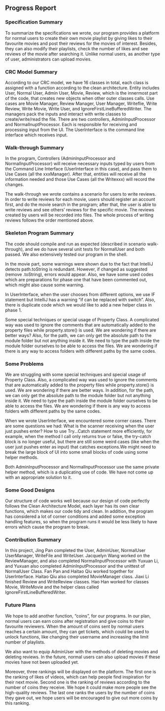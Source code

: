 ## Progress Report

### Specification Summary
To summarize the specifications we wrote, our program provides a platform for normal users to create their own movie playlist by giving likes to their favourite movies and post their reviews for the movies of interest. Besides, they can also modify their playlists, check the number of likes and see reviews of the movie after searching it. Unlike normal users, as another type of user, administrators can upload movies.

### CRC Model Summary
According to our CRC model, we have 16 classes in total, each class is assigned with a function according to the clean architecture. Entity includes User, Normal User, Admin User, Movie, Review, which is the innermost part of the code, that creates new objects when other outer classes calls. Use cases are Movie Manager, Review Manager, User Manager, Writeflie, Write Review, Write Movie, Write User, and IgnoreFirstLineBufferedWriter. The managers pack the inputs and interact with write classes to create/write/read the file. There are two controllers, AdminInputProcessor and NormalInuptProcessor. Each is responsible for receiving and processing input from the UI. The UserInterface is the command line interface which receives input.

### Walk-through Summary
In the program, Controllers (AdminInputProcessor and NormalInputProcessor) will receive necessary inputs typed by users from the Command Line Interface (UserInterface in this case), and pass them to Use Cases (all the xxxManager). After that, entities will receive all the information needed and those Use Cases (all the Writexxx) will record the changes.

The walk-through we wrote contains a scenario for users to write reviews. In order to write reviews for each movie, users should register an account first, and do the movie search in the program; after that, the user is able to write reviews and see others’ reviews for the specific movie. The reviews created by users will be recorded into files. The whole process of writing reviews follows the order mentioned above.

### Skeleton Program Summary
The code should compile and run as expected (described in scenario walk-through),
and we do have several unit tests for NormalUser and both passed. We also extensively tested our program in the shell.

In the movie part, some warnings were shown due to the fact that IntelliJ detects path.toString is redundant. However, if changed as suggested (remove .toString), errors would appear. Also, we have some used codes which are preparations for phase one that have been commented out, which might also cause some warning.

In UserInterface, when the user chooses from different options, we use IF statement but IntelliJ has a warning “if can be replaced with switch”. Also, there is duplicate code which we would like to add a new helper class in phase 1.

Some special techniques or special usage of Property Class. A complicated way was used to ignore the comments that are automatically added to the property files while property.store() is used. We are wondering if there are better ways? Also, for the path, we can only get the absolute path to the module folder but not anything inside it. We need to type the path inside the module folder ourselves to be able to access the files. We are wondering if there is any way to access folders with different paths by the same codes.

### Some Problems
We are struggling with some special techniques and special usage of Property Class. Also, a complicated way was used to ignore the comments that are automatically added to the property files while property.store() is used. We are wondering if there are better ways. In addition, for the path, we can only get the absolute path to the module folder but not anything inside it. We need to type the path inside the module folder ourselves to be able to access the files. We are wondering if there is any way to access folders with different paths by the same codes.

When we wrote UserInterface, we encountered some corner cases. There are some questions we had: What is the scanner receiving when the user just pushes enter? How to use Try...Catch statement more efficiently, for example, when the method I call only returns true or false, the try-catch block is no longer useful, but there are still some weird cases (like when the user just pushes enter as input) that catches exceptions.We might need to break the large block of UI into some small blocks of code using some helper methods.

Both AdminInputProcessor and NormalInputProcessor use the same private helper method, which is a duplicating use of code. We have not come up with an appropriate solution to it.

### Some Good Designs
Our structure of code works well because our design of code perfectly follows the Clean Architecture Model, each layer has its own clear functions, which makes our code tidy and clean.
In addition, the program has considered a lot of corner conditions and added some exception handling features, so when the program runs it would be less likely to have errors which cause the program to break.

### Contribution Summary
In this project, Jing Pan completed the User, AdminUser, NormalUser UserManager, WriteFile and WriteUser. Jacquelyn Wang worked on the ReviewManager, and also completed NormalInputProcessor with Yuxuan Li, and Yuxuan also completed AdminInputProcessor and the unittest of NormalUser Class. Fan Pan and Haitao Qiu worked together for UserInterface. Haitao Qiu also completed MovieManager class. Jiaxi Li finished Review and WriteReview classes. Hao Han worked for classes Movie, WriteMovie and the helper class called IgnoreFirstLineBufferedWriter.

### Future Plans
We hope to add another function, “coins”, for our programs. In our plan, normal users can earn coins after registration and give coins to their favourite reviewers. When the amount of coins sent by normal users reaches a certain amount, they can get tickets, which could be used to unlock functions, like changing their username and increasing the limit number of playlists.

We also want to equip AdminUser with the methods of deleting movies and deleting reviews. In the future, normal users can also upload movies if these movies have not been uploaded yet.

Moreover, three rankings will be displayed on the platform. The first one is the ranking of likes of videos, which can help people find inspiration for their next movie. Second one is the ranking of reviews according to the number of coins they receive. We hope it could make more people see the high-quality reviews. The last one ranks the users by the number of coins they gave out, we hope users will be encouraged to give out more coins by this ranking.
